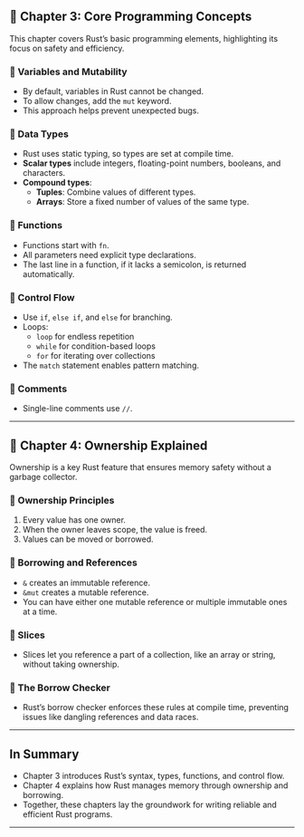 ## 📘 Chapter 3: Core Programming Concepts

This chapter covers Rust’s basic programming elements, highlighting its focus on safety and efficiency.

### 🔹 Variables and Mutability
- By default, variables in Rust cannot be changed.
- To allow changes, add the `mut` keyword.
- This approach helps prevent unexpected bugs.

### 🔹 Data Types
- Rust uses static typing, so types are set at compile time.
- **Scalar types** include integers, floating-point numbers, booleans, and characters.
- **Compound types**:
    - **Tuples**: Combine values of different types.
    - **Arrays**: Store a fixed number of values of the same type.

### 🔹 Functions
- Functions start with `fn`.
- All parameters need explicit type declarations.
- The last line in a function, if it lacks a semicolon, is returned automatically.

### 🔹 Control Flow
- Use `if`, `else if`, and `else` for branching.
- Loops:
    - `loop` for endless repetition
    - `while` for condition-based loops
    - `for` for iterating over collections
- The `match` statement enables pattern matching.

### 🔹 Comments
- Single-line comments use `//`.

---

## 📘 Chapter 4: Ownership Explained

Ownership is a key Rust feature that ensures memory safety without a garbage collector.

### 🔹 Ownership Principles
1. Every value has one owner.
2. When the owner leaves scope, the value is freed.
3. Values can be moved or borrowed.

### 🔹 Borrowing and References
- `&` creates an immutable reference.
- `&mut` creates a mutable reference.
- You can have either one mutable reference or multiple immutable ones at a time.

### 🔹 Slices
- Slices let you reference a part of a collection, like an array or string, without taking ownership.

### 🔹 The Borrow Checker
- Rust’s borrow checker enforces these rules at compile time, preventing issues like dangling references and data races.

---

## In Summary

- Chapter 3 introduces Rust’s syntax, types, functions, and control flow.
- Chapter 4 explains how Rust manages memory through ownership and borrowing.
- Together, these chapters lay the groundwork for writing reliable and efficient Rust programs.

---